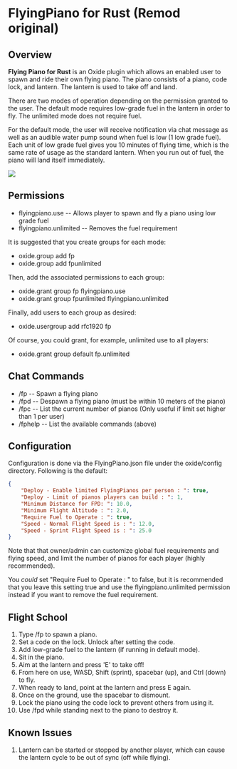 # FlyingPiano for Rust (Remod original)

## Overview
**Flying Piano for Rust** is an Oxide plugin which allows an enabled user to spawn and ride their own flying piano.  The piano consists of a piano, code lock, and lantern.  The lantern is used to take off and land.

There are two modes of operation depending on the permission granted to the user.  The default mode requires low-grade fuel in the lantern in order to fly.  The unlimited mode does not require fuel.

For the default mode, the user will receive notification via chat message as well as an audible water pump sound when fuel is low (1 low grade fuel).  Each unit of low grade fuel gives you 10 minutes of flying time, which is the same rate of usage as the standard lantern.  When you run out of fuel, the piano will land itself immediately.

![](https://i.imgur.com/vgd64oR.jpg)

## Permissions

* flyingpiano.use -- Allows player to spawn and fly a piano using low grade fuel
* flyingpiano.unlimited -- Removes the fuel requirement

It is suggested that you create groups for each mode:
* oxide.group add fp
* oxide.group add fpunlimited

Then, add the associated permissions to each group:
* oxide.grant group fp flyingpiano.use
* oxide.grant group fpunlimited flyingpiano.unlimited

Finally, add users to each group as desired:
* oxide.usergroup add rfc1920 fp

Of course, you could grant, for example, unlimited use to all players:
* oxide.grant group default fp.unlimited

## Chat Commands

* /fp  -- Spawn a flying piano
* /fpd -- Despawn a flying piano (must be within 10 meters of the piano)
* /fpc -- List the current number of pianos (Only useful if limit set higher than 1 per user)
* /fphelp -- List the available commands (above)

## Configuration
Configuration is done via the FlyingPiano.json file under the oxide/config directory.  Following is the default:
```json
{
    "Deploy - Enable limited FlyingPianos per person : ": true,
    "Deploy - Limit of pianos players can build : ": 1,
    "Minimum Distance for FPD: ": 10.0,
    "Minimum Flight Altitude : ": 2.0,
    "Require Fuel to Operate : ": true,
    "Speed - Normal Flight Speed is : ": 12.0,
    "Speed - Sprint Flight Speed is : ": 25.0
}
```
Note that that owner/admin can customize global fuel requirements and flying speed, and limit the number of pianos for each player (highly recommended).

You *could* set "Require Fuel to Operate : " to false, but it is recommended that you leave this setting true and use the flyingpiano.unlimited permission instead if you want to remove the fuel requirement.

## Flight School
 1. Type /fp to spawn a piano.
 2. Set a code on the lock.  Unlock after setting the code.
 3. Add low-grade fuel to the lantern (if running in default mode).
 4. Sit in the piano.
 5. Aim at the lantern and press 'E' to take off!
 6. From here on use, WASD, Shift (sprint), spacebar (up), and Ctrl (down) to fly.
 7. When ready to land, point at the lantern and press E again.
 8. Once on the ground, use the spacebar to dismount.
 9. Lock the piano using the code lock to prevent others from using it.
10. Use /fpd while standing next to the piano to destroy it.

## Known Issues
1. Lantern can be started or stopped by another player, which can cause the lantern cycle to be out of sync (off while flying).

